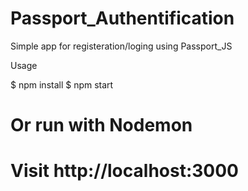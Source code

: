 # Passport_Authentification
Simple app for registeration/loging using Passport_JS


Usage 

$ npm install
$ npm start
# Or run with Nodemon


# Visit http://localhost:3000 
 
